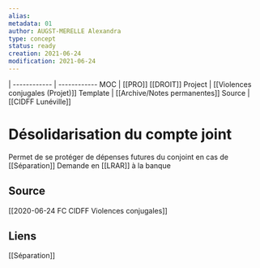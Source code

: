 ```yaml
---
alias:
metadata: 01
author: AUGST-MERELLE Alexandra
type: concept
status: ready
creation: 2021-06-24
modification: 2021-06-24
---
```

 | 
------------ | ------------
MOC | [[PRO]] [[DROIT]]
Project | [[Violences conjugales (Projet)]]
Template | [[Archive/Notes permanentes]]
Source | [[CIDFF Lunéville]]
# Désolidarisation du compte joint
Permet de se protéger de dépenses futures du conjoint en cas de [[Séparation]]
Demande en [[LRAR]] à la banque
## Source
[[2020-06-24 FC CIDFF Violences conjugales]]
## Liens
[[Séparation]]